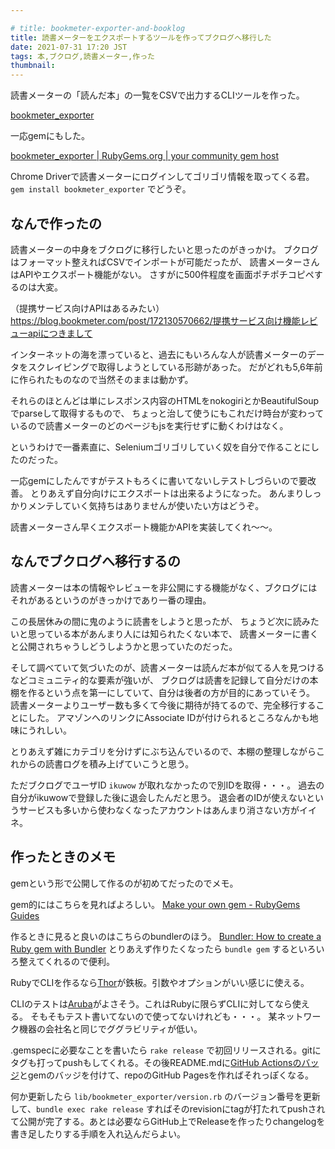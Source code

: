 ```yaml
---

# title: bookmeter-exporter-and-booklog
title: 読書メーターをエクスポートするツールを作ってブクログへ移行した
date: 2021-07-31 17:20 JST
tags: 本,ブクログ,読書メーター,作った
thumbnail:
---
```


読書メーターの「読んだ本」の一覧をCSVで出力するCLIツールを作った。

[bookmeter\_exporter](https://ikuwow.github.io/bookmeter_exporter/)

一応gemにもした。

[bookmeter\_exporter | RubyGems.org | your community gem host](https://rubygems.org/gems/bookmeter_exporter)

Chrome Driverで読書メーターにログインしてゴリゴリ情報を取ってくる君。
`gem install bookmeter_exporter` でどうぞ。

## なんで作ったの

読書メーターの中身をブクログに移行したいと思ったのがきっかけ。
ブクログはフォーマット整えればCSVでインポートが可能だったが、
読書メーターさんはAPIやエクスポート機能がない。
さすがに500件程度を画面ポチポチコピペするのは大変。

（提携サービス向けAPIはあるみたい）  
https://blog.bookmeter.com/post/172130570662/提携サービス向け機能レビューapiにつきまして

インターネットの海を漂っていると、過去にもいろんな人が読書メーターのデータをスクレイピングで取得しようとしている形跡があった。
だがどれも5,6年前に作られたものなので当然そのままは動かず。

それらのほとんどは単にレスポンス内容のHTMLをnokogiriとかBeautifulSoupでparseして取得するもので、
ちょっと治して使うにもこれだけ時台が変わっているので読書メーターのどのページもjsを実行せずに動くわけはなく。

というわけで一番素直に、Seleniumゴリゴリしていく奴を自分で作ることにしたのだった。

一応gemにしたんですがテストもろくに書いてないしテストしづらいので要改善。
とりあえず自分向けにエクスポートは出来るようになった。
あんまりしっかりメンテしていく気持ちはありませんが使いたい方はどうぞ。

読書メーターさん早くエクスポート機能かAPIを実装してくれ〜〜。

## なんでブクログへ移行するの

読書メーターは本の情報やレビューを非公開にする機能がなく、ブクログにはそれがあるというのがきっかけであり一番の理由。

この長居休みの間に鬼のように読書をしようと思ったが、
ちょうど次に読みたいと思っている本があんまり人には知られたくない本で、
読書メーターに書くと公開されちゃうしどうしようかと思っていたのだった。

そして調べていて気づいたのが、読書メーターは読んだ本が似てる人を見つけるなどコミュニティ的な要素が強いが、
ブクログは読書を記録して自分だけの本棚を作るという点を第一にしていて、自分は後者の方が目的にあっていそう。
読書メーターよりユーザー数も多くて今後に期待が持てるので、完全移行することにした。
アマゾンへのリンクにAssociate IDが付けられるところなんかも地味にうれしい。

とりあえず雑にカテゴリを分けずにぶち込んでいるので、本棚の整理しながらこれからの読書ログを積み上げていこうと思う。

ただブクログでユーザID `ikuwow` が取れなかったので別IDを取得・・・。
過去の自分がikuwowで登録した後に退会したんだと思う。
退会者のIDが使えないというサービスも多いから使わなくなったアカウントはあんまり消さない方がイイネ。

## 作ったときのメモ
gemという形で公開して作るのが初めてだったのでメモ。

gem的にはこちらを見ればよろしい。
[Make your own gem - RubyGems Guides](https://guides.rubygems.org/make-your-own-gem/)

作るときに見ると良いのはこちらのbundlerのほう。
[Bundler: How to create a Ruby gem with Bundler](https://bundler.io/guides/creating_gem.html)
とりあえず作りたくなったら `bundle gem` するといろいろ整えてくれるので便利。

RubyでCLIを作るなら[Thor](http://whatisthor.com)が鉄板。引数やオプションがいい感じに使える。

CLIのテストは[Aruba](https://github.com/cucumber/aruba)がよさそう。これはRubyに限らずCLIに対してなら使える。
そもそもテスト書いてないので使ってないけれども・・・。
某ネットワーク機器の会社名と同じでググラビリティが低い。

.gemspecに必要なことを書いたら `rake release` で初回リリースされる。gitにタグも打ってpushもしてくれる。その後README.mdに[GitHub Actionsのバッジ](https://docs.github.com/ja/actions/managing-workflow-runs/adding-a-workflow-status-badge)とgemのバッジを付けて、repoのGitHub Pagesを作ればそれっぽくなる。

何か更新したら `lib/bookmeter_exporter/version.rb` のバージョン番号を更新して、`bundle exec rake release` すればそのrevisionにtagが打たれてpushされて公開が完了する。あとは必要ならGitHub上でReleaseを作ったりchangelogを書き足したりする手順を入れ込んだらよい。
